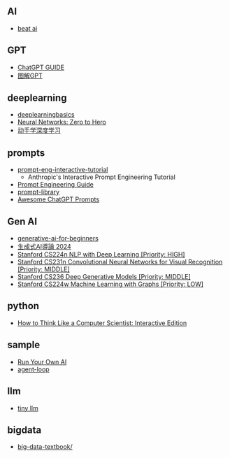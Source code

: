 ## AI
+ [beat ai](https://github.com/sunface/beat-ai)

## GPT
+ [ChatGPT GUIDE](https://www.chatgptguide.ai/)
+ [图解GPT](https://github.com/datawhalechina/learn-nlp-with-transformers/blob/main/docs/%E7%AF%87%E7%AB%A02-Transformer%E7%9B%B8%E5%85%B3%E5%8E%9F%E7%90%86/2.4-%E5%9B%BE%E8%A7%A3GPT.md)

## deeplearning
+ [deeplearningbasics](https://github.com/PingNie1/deeplearningbasics)
+ [Neural Networks: Zero to Hero](https://karpathy.ai/zero-to-hero.html)
+ [动手学深度学习](https://github.com/AccumulateMore/CV)

## prompts
+ [prompt-eng-interactive-tutorial](https://github.com/anthropics/prompt-eng-interactive-tutorial)
    + Anthropic's Interactive Prompt Engineering Tutorial
+ [Prompt Engineering Guide](https://www.promptingguide.ai/)
+ [prompt-library](https://www.aiforeducation.io/prompt-library)
+ [Awesome ChatGPT Prompts](https://prompts.chat/)

## Gen AI
+ [generative-ai-for-beginners](https://github.com/microsoft/generative-ai-for-beginners)
+ [生成式AI導論 2024](https://www.youtube.com/playlist?list=PLJV_el3uVTsPz6CTopeRp2L2t4aL_KgiI)
+ [Stanford CS224n NLP with Deep Learning [Priority: HIGH]](https://www.youtube.com/watch?v=rmVRLeJRkl4&list=PLoROMvodv4rMFqRtEuo6SGjY4XbRIVRd4)
+ [Stanford CS231n Convolutional Neural Networks for Visual Recognition [Priority: MIDDLE]]( https://www.youtube.com/watch?v=vT1JzLTH4G4&list=PLSVEhWrZWDHQTBmWZufjxpw3s8sveJtnJ)
+ [Stanford CS236 Deep Generative Models [Priority: MIDDLE]]( https://www.youtube.com/watch?v=XZ0PMRWXBEU&list=PLoROMvodv4rPOWA-omMM6STXaWW4FvJT8)
+ [Stanford CS224w Machine Learning with Graphs [Priority: LOW]](https://www.youtube.com/watch?v=JAB_plj2rbA&list=PLoROMvodv4rOP-ImU-O1rYRg2RFxomvFp)

## python
+ [How to Think Like a Computer Scientist: Interactive Edition](https://levjj.github.io/thinkcspy/)

## sample
+ [Run Your Own AI](https://anthonylewis.com/2025/06/01/run-your-own-ai/)
+ [agent-loop](https://sketch.dev/blog/agent-loop)


## llm
+ [tiny llm](https://skyzh.github.io/tiny-llm/)


## bigdata
+ [big-data-textbook/](https://ghislainfourny.github.io/big-data-textbook/)